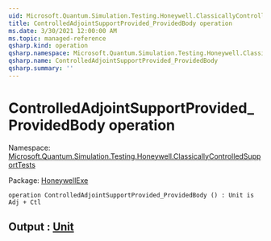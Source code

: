 ```yaml
---
uid: Microsoft.Quantum.Simulation.Testing.Honeywell.ClassicallyControlledSupportTests.ControlledAdjointSupportProvided_ProvidedBody
title: ControlledAdjointSupportProvided_ProvidedBody operation
ms.date: 3/30/2021 12:00:00 AM
ms.topic: managed-reference
qsharp.kind: operation
qsharp.namespace: Microsoft.Quantum.Simulation.Testing.Honeywell.ClassicallyControlledSupportTests
qsharp.name: ControlledAdjointSupportProvided_ProvidedBody
qsharp.summary: ''
---
```


# ControlledAdjointSupportProvided_ProvidedBody operation

Namespace: [Microsoft.Quantum.Simulation.Testing.Honeywell.ClassicallyControlledSupportTests](xref:Microsoft.Quantum.Simulation.Testing.Honeywell.ClassicallyControlledSupportTests)

Package: [HoneywellExe](https://nuget.org/packages/HoneywellExe)




```qsharp
operation ControlledAdjointSupportProvided_ProvidedBody () : Unit is Adj + Ctl
```


## Output : [Unit](xref:microsoft.quantum.lang-ref.unit)

